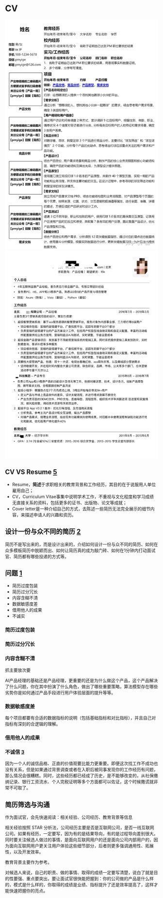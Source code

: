 # CV

![CV](../img/CV.jpg)
![CV2](../img/CV2.png)

## CV VS Resume [5]

- Resume，**简述**于求职相关的教育背景和工作经历，其目的在于说服用人单位雇用自己；
- CV，Curriculum Vitae事集中说明学术工作，不重视与文化程度和学习成绩无直接关系的资料，包括更多的证书、出版物、论文等成就；
- Cover letter是一种介绍自己的方式，去陈述一些简历无法完全展示的细节内容，来描述申请人的兴趣和资历。

## 设计一份与众不同的简历 [2]

简历不是写出来的，而是设计出来的，介绍如何设计一份与众不同的简历、如何在众多模板简历中脱颖而出、如何让简历真的成为敲门砖、如何在1分钟内打动面试官、简历都有哪些投递的方式等。

## 问题 [1]

- 简历过度包装
- 简历过分冗长
- 内容含糊不清
- 数据敏感度差
- 借用他人的成果
- 不诚实

### 简历过度包装

### 简历过分冗长

### 内容含糊不清

抓主要放次要

AI产品经理的基础还是产品经理，更重要的还是为什么做这个产品，这个产品解决了什么问题，你在其中扮演了什么角色，做出了哪些重要策略，算法模型存在哪些劣势你是如何通过产品手段进行用户体验层面的提升等等。

### 数据敏感度差

每个项目都要有合适的数据指标的说明（包括基础指标和对比指标），并且自己对指标有深刻的合逻辑的理解。

### 借用他人的成果

### 不诚信 [3]

因为一个人的诚信品格、正直的价值观要比能力更重要。即便这次找工作不成功也没有关系，但是如果通过背景调查或者在入职后被同事发现你的工作经历有问题，那么情况会很糟糕。同时，这些经历都已经成了历史，是不能够改变的，从社保缴纳记录、银行工资流水、个人完税证明等多个方面都可以佐证，这个时候撒谎就非常不可取了。

## 简历筛选与沟通

作为面试官，会先快速阅读：相关经验、公司经历、教育背景等信息

相关经验按照 STAR 分析法，公司经历主要是否是互联网公司，是否一线互联网公司。如果有经历，一定要写，因为有的是结果导向，有的是过程导向差别很大。同时要关注候选人做过的事情，是面向互联网用户的还是面向公司内部用户的，因为面向互联网用户更关注用户体验这些细节部分，后者则更多强调通用性、拓展性，以及开发效率。

教育背景主要作为参考。

对候选人来说，自己的职责、做的事情、取得的成绩一定要写清楚，说白了就是目的性要强、重点要突出，要让面试官很快能把握到：你的公司做的产品是什么样的，模式是什么样的，你取得的成绩是业绩、指标提升了还是效率提高了，这样才能快速把握你的亮点。

[1]: http://www.woshipm.com/zhichang/4160330.html
[2]: http://www.woshipm.com/zhichang/4371937.html
[3]: https://weread.qq.com/web/reader/46532b707210fc4f465d044k1f032c402131f0e3dad99f3
[4]: https://www.zhihu.com/pub/reader/119583028/chapter/1057335985750228992
[5]: https://www.zhihu.com/question/20355548
